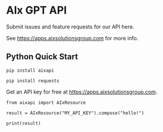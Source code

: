 # AIx GPT API

Submit issues and feature requests for our API here.

See <a>https://apps.aixsolutionsgroup.com</a> for more info.

## Python Quick Start

`pip install aixapi`

`pip install requests`

Get an API key for free at <a>https://apps.aixsolutionsgroup.com</a>.

`from aixapi import AIxResource`

`result = AIxResource("MY_API_KEY").compose("hello!")`

`print(result)`
